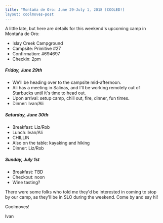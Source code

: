 ```yaml
---
title: "Montaña de Oro: June 29-July 1, 2018 [COOLED!]
layout: coolmoves-post
---
```


A little late, but here are details for this weekend's upcoming camp in Montaña de Oro:


* Islay Creek Campground
* Campsite: Primitive #27
* Confirmation: #694697
* Checkin: 2pm

##### Friday, June 29th
* We'll be heading over to the campsite mid-afternoon.
* Ali has a meeting in Salinas, and I'll be working remotely out of Starbucks until it's time to head out.
* Upon arrival: setup camp, chill out, fire, dinner, fun times.
* Dinner: Ivan/Ali



##### Saturday, June 30th
* Breakfast: Liz/Rob
* Lunch: Ivan/Ali
* CHILLIN
* Also on the table: kayaking and hiking
* Dinner: Liz/Rob

##### Sunday, July 1st
* Breakfast: TBD
* Checkout: noon
* Wine tasting?


There were some folks who told me they'd be interested in coming to stop by our camp, as they'll be in SLO during the weekend. Come by and say hi!


Coolmoves!

Ivan